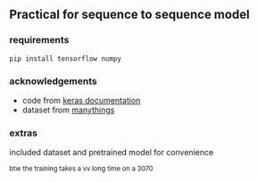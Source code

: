 ## Practical for sequence to sequence model


### requirements
`pip install tensorflow numpy`


### acknowledgements
- code from [keras documentation](https://keras.io/examples/nlp/lstm_seq2seq/)
- dataset from [manythings](http://www.manythings.org/anki/)


### extras
included dataset and pretrained model for convenience 

<sub>btw the training takes a vv long time on a 3070</sub>